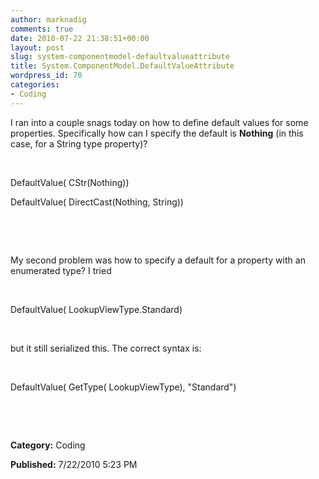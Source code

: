 ```yaml
---
author: marknadig
comments: true
date: 2010-07-22 21:38:51+00:00
layout: post
slug: system-componentmodel-defaultvalueattribute
title: System.ComponentModel.DefaultValueAttribute
wordpress_id: 70
categories:
- Coding
---
```





I ran into a couple snags today on how to define default values for some properties. Specifically how can I specify the default is **Nothing** (in this case, for a String type property)? 




 




DefaultValue( CStr(Nothing))




DefaultValue( DirectCast(Nothing, String))




 




 




My second problem was how to specify a default for a property with an enumerated type? I tried 




 




DefaultValue( LookupViewType.Standard)  




 




but it still serialized this. The correct syntax is:




 




DefaultValue( GetType( LookupViewType), "Standard")




 




 




**Category:** Coding




**Published:** 7/22/2010 5:23 PM



